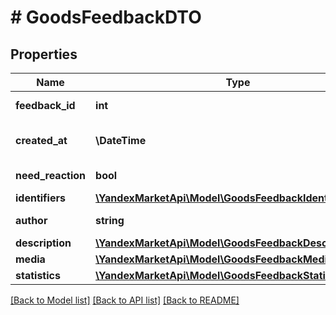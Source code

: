 # # GoodsFeedbackDTO

## Properties

Name | Type | Description | Notes
------------ | ------------- | ------------- | -------------
**feedback_id** | **int** | Идентификатор отзыва. |
**created_at** | **\DateTime** | Дата и время создания отзыва. |
**need_reaction** | **bool** | Нужен ли ответ на отзыв. |
**identifiers** | [**\YandexMarketApi\Model\GoodsFeedbackIdentifiersDTO**](GoodsFeedbackIdentifiersDTO.md) |  |
**author** | **string** | Имя автора отзыва. | [optional]
**description** | [**\YandexMarketApi\Model\GoodsFeedbackDescriptionDTO**](GoodsFeedbackDescriptionDTO.md) |  | [optional]
**media** | [**\YandexMarketApi\Model\GoodsFeedbackMediaDTO**](GoodsFeedbackMediaDTO.md) |  | [optional]
**statistics** | [**\YandexMarketApi\Model\GoodsFeedbackStatisticsDTO**](GoodsFeedbackStatisticsDTO.md) |  |

[[Back to Model list]](../../README.md#models) [[Back to API list]](../../README.md#endpoints) [[Back to README]](../../README.md)
